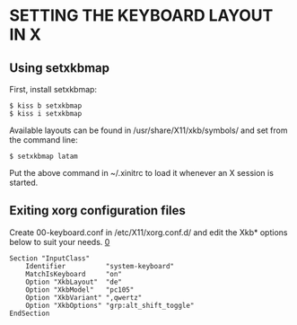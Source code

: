 SETTING THE KEYBOARD LAYOUT IN X
================================

Using setxkbmap
---------------

First, install setxkbmap:

    $ kiss b setxkbmap
    $ kiss i setxkbmap

Available layouts can be found in /usr/share/X11/xkb/symbols/ and set from the
command line:

    $ setxkbmap latam

Put the above command in ~/.xinitrc to load it whenever an X session is started.


Exiting xorg configuration files
--------------------------------

Create 00-keyboard.conf in /etc/X11/xorg.conf.d/ and edit the Xkb* options
below to suit your needs. [0]

    Section "InputClass"
        Identifier          "system-keyboard"
        MatchIsKeyboard     "on"
        Option "XkbLayout"  "de"
        Option "XkbModel"   "pc105"
        Option "XkbVariant" ",qwertz"
        Option "XkbOptions" "grp:alt_shift_toggle"
    EndSection

[0]: https://www.x.org/releases/X11R7.5/doc/input/XKB-Config.html
